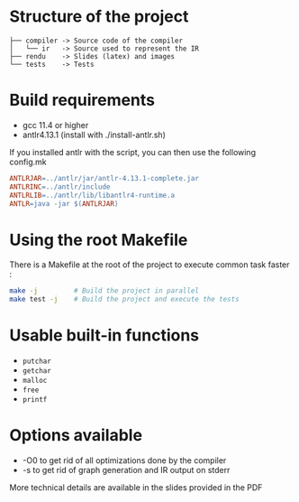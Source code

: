 # Structure of the project

```
├── compiler -> Source code of the compiler
│   └── ir   -> Source used to represent the IR
├── rendu    -> Slides (latex) and images
└── tests    -> Tests
```

# Build requirements

- gcc 11.4 or higher
- antlr4.13.1 (install with ./install-antlr.sh)

If you installed antlr with the script, you can then use the following config.mk
```Makefile
ANTLRJAR=../antlr/jar/antlr-4.13.1-complete.jar
ANTLRINC=../antlr/include
ANTLRLIB=../antlr/lib/libantlr4-runtime.a
ANTLR=java -jar $(ANTLRJAR)
```

# Using the root Makefile

There is a Makefile at the root of the project to execute common task faster :

```bash
make -j         # Build the project in parallel
make test -j    # Build the project and execute the tests
```

# Usable built-in functions

- `putchar`
- `getchar`
- `malloc`
- `free`
- `printf`

# Options available
- -O0 to get rid of all optimizations done by the compiler 
- -s to get rid of graph generation and IR output on stderr


More technical details are available in the slides provided in the PDF
